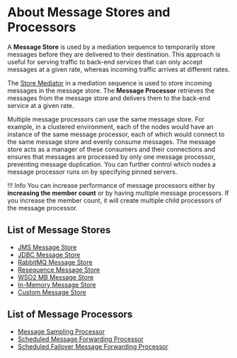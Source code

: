 # About Message Stores and Processors

A **Message Store** is used by a mediation sequence to temporarily store messages before they are delivered to their destination. This approach is useful for serving traffic to back-end services that can only accept messages at a given rate, whereas incoming traffic arrives at different rates. 

The [Store Mediator]({{base_path}}/reference/mediators/store-mediator/) in a mediation sequence is used to store incoming messages in the message store. The **Message Processor** retrieves the messages from the message store and delivers them to the back-end service at a given rate.

Multiple message processors can use the same message store. For example, in a clustered environment, each of the nodes would have an instance of the same message processor, each of which would connect to the same message store and evenly consume messages. The message store acts as a manager of these consumers and their connections and ensures that messages are processed by only one message processor, preventing message duplication. You can further control which nodes a message processor runs on by specifying pinned servers.

!!! Info
    You can increase performance of message processors either by **increasing the member count** or by having multiple message processors. If you increase the member count, it will create multiple child processors of the message processor.

## List of Message Stores

- <a href="{{base_path}}/reference/synapse-properties/message-stores/jms-msg-store-properties">JMS Message Store</a>
- <a href="{{base_path}}/reference/synapse-properties/message-stores/jdbc-msg-store-properties">JDBC Message Store</a>
- <a href="{{base_path}}/reference/synapse-properties/message-stores/rabbitmq-msg-store-properties">RabbitMQ Message Store</a>
- <a href="{{base_path}}/reference/synapse-properties/message-stores/resequence-msg-store-properties">Resequence Message Store</a>
- <a href="{{base_path}}/reference/synapse-properties/message-stores/wso2mb-msg-store-properties">WSO2 MB Message Store</a>
- <a href="{{base_path}}/reference/synapse-properties/message-stores/in-memory-msg-store-properties">In-Memory Message Store</a>
- <a href="{{base_path}}/reference/synapse-properties/message-stores/custom-msg-store-properties">Custom Message Store</a>

<!--

<table>
  <tr>
    <th>Message Store Type</th>
    <th>Description</th>
  </tr>
  <tr>
    <td>
      JDBC Message Store
    </td>
    <td>
      Used for storing and retrieving messages more efficiently in comparison with other message stores. This is a variation of the already existing synapse message store implementation and is designed in a manner similar to the same message store. The JDBC message store uses a JDBC connector to connect to external relational databases.</br></br>
      The advantages of using a JDBC message store instead of any other message store are as follows:
      <ul>
        <li>
          <b>Easy to connect</b>: You only need to have a JDBC connector to connect to an external relational database.
        </li>
        <li>
          <b>Quick transactions</b>: JDBC message stores are capable of handling a large number of transactions per second.
        </li>
        <li>
          <b>Ability to work with a high capacity for a long period of time</b>: Since JDBC stores use databases as the medium to store data, it can store a large volume of data and is capable of handling data for a longer period of time.
        </li>
      </ul>
    </td>
  </tr>
  <tr>
    <td>
      JMS Message Store
    </td>
    <td>
      Persists messages in a JMS queue inside a JMS Broker. Since messages are persisted in an orderly manner, JMS message stores implement the <b>Store and Forward</b> integration pattern. This message store can be configured by specifying the class as <code>org.apache.synapse.message.store.impl.jms.JmsStore</code>.
    </td>
  </tr>
  <tr>
    <td>
      RabbitMQ Message Store
    </td>
    <td>
      Persists messages in a RabbitMQ queue inside a RabbitMQ broker. The RabbitMQ message store can be configured by specifying the class as <code>org.apache.synapse.message.store.impl.rabbitmq.RabbitmqStore</code>.
    </td>
  </tr>
  <tr>
    <td>
      Resequence Message Store
    </td>
    <td>
      Used for storing a stream of related but out-of-sequence messages so that they can be put back into the correct order. It collects and reorders the stored messages based on a defined sequence number derived from some part of the message. The messages are then published to the output channel in a specific order. This helps when the order of message delivery is important. For example, it avoids some messages arriving earlier than others.</br>
      The resequencing store is an extension of the existing JDBC-based message store. Hence, it inherits most of its properties from the <b>JDBC message store</b>.
    </td>
  </tr>
  <tr>
    <td>
      WSO2 MB Message Store
    </td>
    <td>
      WSO2 Message Broker is used as the <b>message store</b> for the Micro Integrator.
    </td>
  </tr>
  <tr>
    <td>
      In-Memory Message Store
    </td>
    <td>
      This is a basic <b>message store</b> that stores messages in an in-memory queue. This means that all the stored messages will be lost when the server restarts. The in memory message store is a lot faster than a persistent message store. Therefore, it can be used to temporarily store messages for high-speed <b>store and forward</b> integrations where message persistence is not a requirement.</br></br>
      <b>Note</b>: In memory message stores are not recommended for use in production as well as in scenarios where large scale message storing is required. You can use an external message store (e.g., <b>JMS message store</b>) for such scenarios.
    </td>
  </tr>
  <tr>
    <td>Custom Message Store</td>
    <td>
      Users can create a message store with their own message store implementation. Custom message stores are configured by giving the fully qualified class name of the message store implementation as the class value. Any configuration parameter that is needed by the message store implementation class can be passed.
    </td>
  </tr>
</table>
-->

## List of Message Processors

- <a href="{{base_path}}/reference/synapse-properties/message-processors/msg-sampling-processor-properties">Message Sampling Processor</a>
- <a href="{{base_path}}/reference/synapse-properties/message-processors/msg-sched-forwarding-processor-properties">Scheduled Message Forwarding Processor</a>
- <a href="{{base_path}}/reference/synapse-properties/message-processors/msg-sched-failover-forwarding-processor-properties">Scheduled Failover Message Forwarding Processor</a>

<!--
<table>
  <tr>
    <th>Message Processor</th>
    <th>
      Description
    </th>
  </tr>
  <tr>
    <td>
      Message Sampling Processor
    </td>
    <td>
      The message sampling processor consumes messages in a <a href="#list-of-message-stores">message store</a> and sends them to a configured <a href="{{base_path}}/reference/mediation-sequences">sequence</a>. This process happens at a preconfigured interval. This message processor does not ensure reliable messaging.
    </td>
  </tr>
  <tr>
    <td>Scheduled Failover Message Forwarding Processor</td>
    <td>
      The scheduled failover message forwarding processor ensures reliable message delivery. This helps ensure guaranteed message delivery even when there is a failure in the message store.</br></br>
      The only difference between the scheduled failover message forwarding processor and the scheduled message forwarding processor is that the scheduled message forwarding processor forwards messages to a defined endpoint, whereas the scheduled failover message forwarding processor forwards messages to a target message store.
    </td>
  </tr>
  <tr>
    <td>Scheduled Message Forwarding Processor</td>
    <td>
      The scheduled message forwarding processor consumes messages in a message store and sends them to an <a href="{{base_path}}/reference/synapse-properties/endpoint-properties">endpoint</a>. If a message is successfully delivered to the endpoint, the processor deletes the message from the message store. In case of a failure, it will retry after a specified interval.
    </td>
  </tr>
  <tr>
    <td>Custom Message Processor</td>
    <td>
      Existing message processor implementations are created using the <a href="http://quartz-scheduler.org/">Quartz</a> enterprise job scheduler. If needed, you can create your own implementation of message processors by creating a Java class that implements the <code>MessageProcessor</code> interface. You can then add your custom message processor by specifying your implementation class.</br></br>
      <b>Note</b> that message processors go through several life-cycle stages. Therefore, it is recommended to use existing implementations, which are tested and proven under high loads whenever possible.
    </td>
  </tr>
</table>
-->